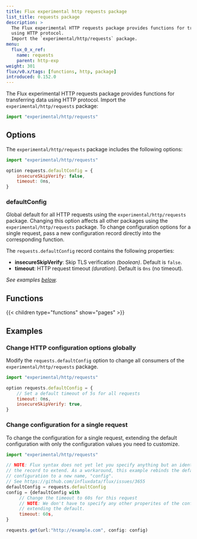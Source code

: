```yaml
---
title: Flux experimental http requests package
list_title: requests package
description: >
  The Flux experimental HTTP requests package provides functions for transferring data
  using HTTP protocol.
  Import the `experimental/http/requests` package.
menu:
  flux_0_x_ref:
    name: requests
    parent: http-exp
weight: 301
flux/v0.x/tags: [functions, http, package]
introduced: 0.152.0
---
```


The Flux experimental HTTP requests package provides functions for transferring data
using HTTP protocol.
Import the `experimental/http/requests` package:

```js
import "experimental/http/requests"
```

## Options
The `experimental/http/requests` package includes the following options:

```js
import "experimental/http/requests"

option requests.defaultConfig = {
    insecureSkipVerify: false,
    timeout: 0ns,
}
```

### defaultConfig
Global default for all HTTP requests using the `experimental/http/requests` package.
Changing this option affects all other packages using the `experimental/http/requests` package.
To change configuration options for a single request, pass a new configuration
record directly into the corresponding function.

The `requests.defaultConfig` record contains the following properties:

- **insecureSkipVerify**: Skip TLS verification _(boolean)_. Default is `false`.
- **timeout**: HTTP request timeout _(duration)_. Default is `0ns` (no timeout).

_See examples [below](#examples)._

## Functions

{{< children type="functions" show="pages" >}}

## Examples

### Change HTTP configuration options globally
Modify the `requests.defaultConfig` option to change all consumers of the
`experimental/http/requests` package.

```js
import "experimental/http/requests"

option requests.defaultConfig = {
    // Set a default timeout of 5s for all requests
    timeout: 0ns,
    insecureSkipVerify: true,
}
```

### Change configuration for a single request
To change the configuration for a single request, extending the default
configuration with only the configuration values you need to customize.

```js
import "experimental/http/requests"

// NOTE: Flux syntax does not yet let you specify anything but an identifier as
// the record to extend. As a workaround, this example rebinds the default
// configuration to a new name, "config".
// See https://github.com/influxdata/flux/issues/3655
defaultConfig = requests.defaultConfig
config = {defaultConfig with
     // Change the timeout to 60s for this request
     // NOTE: We don't have to specify any other properites of the config because we're
     // extending the default.
     timeout: 60s,
}

requests.get(url:"http://example.com", config: config)
```